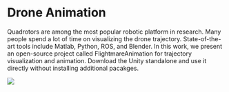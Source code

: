 # Drone Animation 

Quadrotors are among the most popular robotic platform in research. Many people spend a lot of time on visualizing the drone trajectory. State-of-the-art tools include Matlab, Python, ROS, and Blender. In this work, we present an open-source project called FlightmareAnimation for trajectory visualization and animation. Download the Unity standalone and use it directly without installing additional pacakges.


![](Images/animation.gif)
